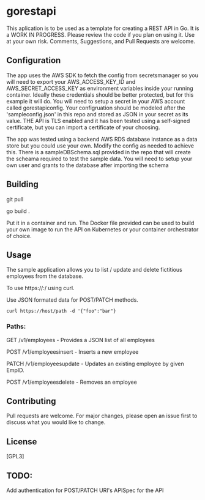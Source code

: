 # gorestapi

This aplication is to be used as a template for creating a REST API in Go. It is a WORK IN PROGRESS. Please review the code if you plan on using it. Use at your own risk. Comments, Suggestions, and Pull Requests are welcome.   

## Configuration

The app uses the AWS SDK to fetch the config from secretsmanager so you will need to export your AWS_ACCESS_KEY_ID and AWS_SECRET_ACCESS_KEY as environment variables inside your running container. Ideally these credentials should be better protected, but for this example it will do. You will need to setup a secret in your AWS account called gorestapiconfig. Your configruation should be modeled after the 'sampleconfig.json' in this repo and stored as JSON in your secret as its value. THE API is TLS enabled and it has been tested using a self-signed certificate, but you can import a certificate of your choosing. 

The app was tested using a backend AWS RDS database instance as a data store but you could use your own. Modify the config as needed to achieve this. There is a sampleDBSchema.sql provided in the repo that will create the scheama required to test the sample data. You will need to setup your own user and grants to the database after importing the schema 

## Building

git pull

go build .

Put it in a container and run. The Docker file provided can be used to build your own image to run the API on Kubernetes or your container orchestrator of choice. 

## Usage

The sample application allows you to list / update and delete fictitious employees from the database. 

To use https://<serverName>:<port>/<path> using curl. 

Use JSON formated data for POST/PATCH methods.

```curl https://host/path -d '{"foo":"bar"}```  

### Paths:
GET /v1/employees - Provides a JSON list of all employees

POST /v1/employeesinsert - Inserts a new employee 

PATCH /v1/employeesupdate - Updates an existing employee by given EmpID. 

POST /v1/employeesdelete - Removes an employee


## Contributing
Pull requests are welcome. For major changes, please open an issue first to discuss what you would like to change.

## License
[GPL3]

## TODO:
Add authentication for POST/PATCH URI's
APISpec for the API

